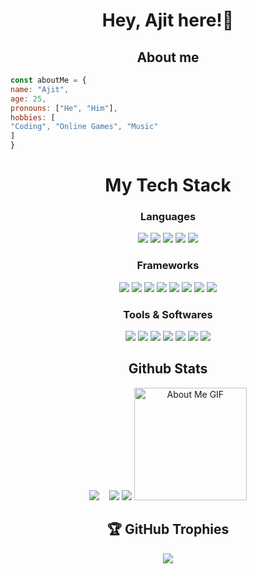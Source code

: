 <h1 align="center">Hey, Ajit here!👋</h1>
<h2 align="center">About me</h2>

```js
const aboutMe = {
name: "Ajit",
age: 25,
pronouns: ["He", "Him"],
hobbies: [
"Coding", "Online Games", "Music"
]
}
```
<h1 align="center">My Tech Stack </></h1>
<div align="center" style="margin-top: 10px">
<h3>Languages</h3>
 <img src="https://img.shields.io/badge/-HTML 5-orange?style=for-the-badge&labelColor=orange&logo=html5&logoColor=white"> <img src="https://img.shields.io/badge/-css 3-blue?style=for-the-badge&labelColor=blue&logo=css3&logoColor=white"> <img src="https://img.shields.io/badge/-Javascript-F0DB4F?style=for-the-badge&labelColor=F0DB4F&logo=javascript&logoColor=black">  <img src="https://img.shields.io/badge/-TypeScript-007ACC?style=for-the-badge&labelColor=007ACC&logo=typescript&logoColor=white"> <img src="https://img.shields.io/badge/Java-F0DB4F?style=for-the-badge&logo=Java&labelColor=0769AD"> <br> 
<h3>Frameworks</h3>
 <img src="https://img.shields.io/badge/React-%2361DAFB?style=for-the-badge&logo=React&logoColor=black"> <img src="https://img.shields.io/badge/Express.js-404D59?style=for-the-badge"> <img src="https://img.shields.io/badge/Next.js-black?style=for-the-badge&labelColor=black&logo=nextdotjs&logoColor=white"> <img src="https://img.shields.io/badge/Vite-646CFF?style=for-the-badge&logo=vite&logoColor=white">  <img src="https://img.shields.io/badge/TailwindCSS-38B2AC?style=for-the-badge&labelColor=38B2AC&logo=tailwindcss&logoColor=white"> <img src="https://img.shields.io/badge/Svelte-FF3E00?style=for-the-badge&labelColor=FF3E00&logo=svelte&logoColor=white"> <img src="https://img.shields.io/badge/jquery-0769AD?style=for-the-badge&labelColor=0769AD&logo=jquery&logoColor=white"> <img src="https://img.shields.io/badge/Cypress-%2369D3A7?style=for-the-badge&logo=Cypress&logoColor=white"> <br> 
<h3>Tools & Softwares</h3>
<img src="https://img.shields.io/badge/-vs code-0769AD?style=for-the-badge&labelColor=0769AD&logo=visualstudiocode&logoColor=white"> <img src="https://img.shields.io/badge/-git-orange?style=for-the-badge&labelColor=orange&logo=git&logoColor=black"> <img src="https://img.shields.io/badge/-github-whitesmoke?style=for-the-badge&labelColor=whitesmoke&logo=github&logoColor=black"> <img src="https://img.shields.io/badge/-Node JS-darkgreen?style=for-the-badge&labelColor=darkgreen&logo=nodedotjs&logoColor=white"> <img src="https://img.shields.io/badge/Postman-FF6C37?style=for-the-badge&labelColor=FF6C37&logo=postman&logoColor=white"> <img src="https://img.shields.io/badge/jira-%230A0FFF.svg?style=for-the-badge&logo=jira&logoColor=white"> <img src="https://img.shields.io/badge/MySQL-4479A1?style=for-the-badge&labelColor=4479A1&logo=mysql&logoColor=white"> <br> 
<h2>Github Stats</h2>
 <img src="https://github-readme-stats.vercel.app/api/top-langs/?username=AjitGode&theme=dark&border=false&include_all_commits=true&count_private=true&layout=compact"> &nbsp;&nbsp;
<img src="https://github-readme-stats.vercel.app/api?username=AjitGode&theme=dark">
 <img src="https://github-readme-streak-stats.herokuapp.com/?user=AjitGode&theme=dark&hide_border=false">
<img src="https://github.com/7oSkaaa/7oSkaaa/blob/main/Images/about_me.gif?raw=true" alt="About Me GIF" width="180px">

<h2>🏆 GitHub Trophies</h2>
<img src="https://github-profile-trophy.vercel.app/?username=AjitGode&theme=radical&no-frame=false&no-bg=true&margin-w=4">
